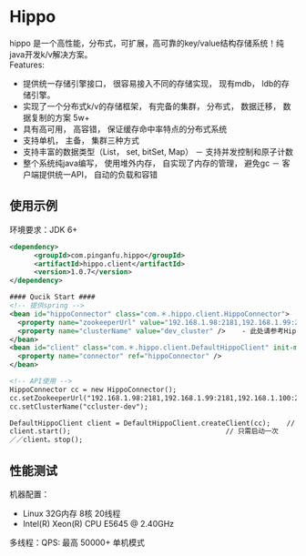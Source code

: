 Hippo
====================

hippo  是一个高性能，分布式，可扩展，高可靠的key/value结构存储系统！纯java开发k/v解决方案。<br>
Features:<br>
- 提供统一存储引擎接口， 很容易接入不同的存储实现， 现有mdb，  ldb的存储引擎。
- 实现了一个分布式k/v的存储框架， 有完备的集群， 分布式， 数据迁移， 数据复制的方案 5w+
- 具有高可用， 高容错， 保证缓存命中率特点的分布式系统
- 支持单机， 主备， 集群三种方式
- 支持丰富的数据类型（List， set, bitSet, Map）
－ 支持并发控制和原子计数
- 整个系统纯java编写， 使用堆外内存， 自实现了内存的管理， 避免gc
－ 客户端提供统一API， 自动的负载和容错



## 使用示例 ##

环境要求：JDK 6+
```xml
<dependency>
      <groupId>com.pinganfu.hippo</groupId>
      <artifactId>hippo.client</artifactId>
      <version>1.0.7</version>
</dependency>

#### Qucik Start ####
<!-- 提供spring -->
<bean id="hippoConnector" class="com.＊.hippo.client.HippoConnector">
  <property name="zookeeperUrl" value="192.168.1.98:2181,192.168.1.99:2181,192.168.1.100:2181" />
  <property name="clusterName" value="dev_cluster" />    - 此处请参考Hippo环境说明中的集群名字
</bean>
<bean id="client" class="com.＊.hippo.client.DefaultHippoClient" init-method="start" destroy-method="stop">
  <property name="connector" ref="hippoConnector" />
</bean>

<!-- API使用 -->
HippoConnector cc = new HippoConnector();
cc.setZookeeperUrl("192.168.1.98:2181,192.168.1.99:2181,192.168.1.100:2181");  // 各环境对应的Zookeeper地址
cc.setClusterName("ccluster-dev");                                              // 各环境对应的缓存集群名

DefaultHippoClient client = DefaultHippoClient.createClient(cc);    // 保持单例
client.start();                                      // 只需启动一次
／／client。stop();
```


## 性能测试 ##

机器配置：
- Linux 32G内存 8核 20线程 
- Intel(R) Xeon(R) CPU           E5645  @ 2.40GHz

多线程：QPS: 最高 50000+  单机模式

